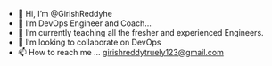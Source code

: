 - 👋 Hi, I’m @GirishReddyhe
- 👀 I’m DevOps Engineer and Coach...
- 🌱 I’m currently teaching all the fresher and experienced Engineers.
- 💞️ I’m looking to collaborate on DevOps
- 📫 How to reach me ... girishreddytruely123@gmail.com

<!---
GirishReddyhe/GirishReddyhe is a ✨ special ✨ repository because its `README.md` (this file) appears on your GitHub profile.
You can click the Preview link to take a look at your changes.
--->
